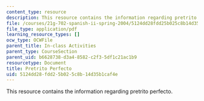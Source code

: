 ```yaml
---
content_type: resource
description: This resource contains the information regarding pretrito perfecto.
file: /courses/21g-702-spanish-ii-spring-2004/5124dd28fdd25b025c8b14d35b1caf4e_MIT21G_702S04_34pret.pdf
file_type: application/pdf
learning_resource_types: []
ocw_type: OCWFile
parent_title: In-class Activities
parent_type: CourseSection
parent_uid: b6628738-d3a4-8582-c2f3-5df1c21ac1b9
resourcetype: Document
title: Pretrito Perfecto
uid: 5124dd28-fdd2-5b02-5c8b-14d35b1caf4e
---
```

This resource contains the information regarding pretrito perfecto.

